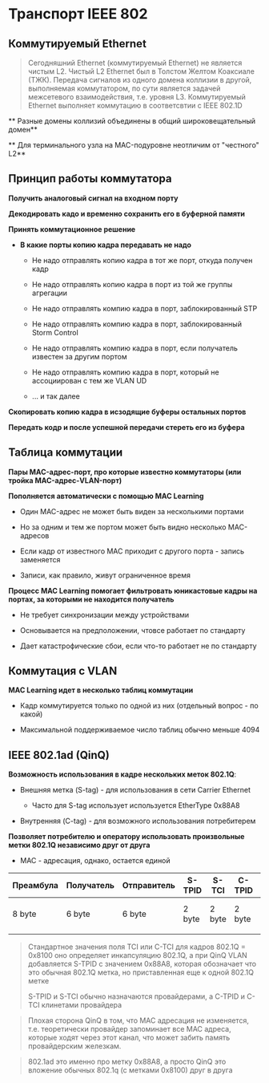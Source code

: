 # Транспорт IEEE 802

## Коммутируемый Ethernet

> Сегодняшний Ethernet (коммутируемый Ethernet) не является чистым L2. Чистый L2 Ethernet был в Толстом Желтом Коаксиале (ТЖК). Передача сигналов из одного домена коллизии в другой, выполняемая коммутатором, по сути является задачей межсетевого взаимодействия, т.е. уровня L3. Коммутируемый Ethernet выполняет коммутацию в соответсвтии с IEEE 802.1D

** Разные домены коллизий объединены в общий широковещательный домен**

** Для терминального узла на MAC-подуровне неотличим от "честного" L2**

## Принцип работы коммутатора

**Получить аналоговый сигнал на входном порту**

**Декодировать кадо и временно сохранить его в буферной памяти**

**Принять коммутационное решение**

- **В какие порты копию кадра передавать не надо**

  - Не надо отправлять копию кадра в тот же порт, откуда получен кадр

  - Не надо отправлять копию кадра в порт из той же группы агрегации

  - Не надо отправлять компию кадра в порт, заблокированный STP

  - Не надо отправлять компию кадра в порт, заблокированный Storm Control

  - Не надо отправлять компию кадра в порт, если получатель известен за другим портом

  - Не надо отправлять компию кадра в порт, который не ассоциирован с тем же VLAN UD

  - ... и так далее

**Скопировать копию кадра в исзодящие буферы остальных портов**

**Передать кодр и после успешной передачи стереть его из буфера**

## Таблица коммутации

**Пары MAC-адрес-порт, про которые известно коммутаторы (или тройка MAC-адрес-VLAN-порт)**

**Пополняется автоматически с помощью MAC Learning**

- Один MAC-адрес не может быть виден за несколькими портами

- Но за одним и тем же портом может быть видно несколько MAC-адресов

- Если кадр от известного MAC приходит с другого порта - запись заменяется 

- Записи, как правило, живут ограниченное время

**Процесс MAC Learning помогает фильтровать юникастовые кадры на портах, за которыми не находится получатель**

- Не требует синхронизации между устройствами

- Основывается на предположении, чтовсе работает по стандарту

- Дает катастрофические сбои, если что-то работает не по стандарту

## Коммутация с VLAN

**MAC Learning идет в несколько таблиц коммутации**

- Кадр коммутируется только по одной из них (отдельный вопрос - по какой)

- Максимальной поддерживаемое число таблиц обычно меньше 4094

## IEEE 802.1ad (QinQ)

**Возможность использования в кадре нескольких меток 802.1Q**:

- Внешняя метка (S-tag) - для использования в сети Carrier Ethernet

  - Часто для S-tag использует используется EtherType 0x88A8

- Внутренняя (C-tag) - для возможного использования потребитерем

**Позволяет потребителю и оператору использовать произвольные метки 802.1Q независимо друг от друга**

- MAC - адресация, однако, остается единой

| Преамбула | Получатель | Отправитель | S-TPID | S-TCI  | C-TPID | C-TCI  | EtherType | Data           | FCS    |
|-----------|------------|-------------|--------|--------|--------|--------|-----------|----------------|--------|
| 8 byte    | 6 byte     | 6 byte      | 2 byte | 2 byte | 2 byte | 2 byte | 2 byte    | 46 - 1500 byte | 4 byte |
|           |            |             |        |        |        |        |           |                |        |

> Стандартное значения поля TCI или C-TCI для кадров 802.1Q = 0x8100 оно определяет инкапсуляцию 802.1Q, а при QinQ VLAN добавляется S-TPID с значением 0x88A8, которая обозначает что это обычная 802.1Q метка, но приставленная еще к одной 802.1Q метке
>
> S-TPID и S-TCI обычно назначаются провайдерами, а C-TPID и C-TCI клинетами провайдера

> Плохая сторона QinQ в том, что MAC адресация не изменяется, т.е. теоретически провайдер запоминает все MAC адреса, которые ходят через этот канал, что может забить память провайдерским железкам.

> 802.1ad это именно про метку 0x88A8, а просто QinQ это вложение обычных 802.1q (с метками 0x8100) друг в друга 